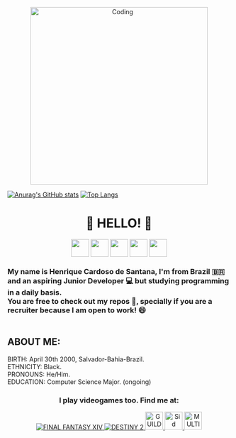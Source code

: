   <p align="center">
  <img alt="Coding" width="400" src="https://media.giphy.com/media/KpACNEh8jXK2Q/giphy.gif">
  </p>
 

 [![Anurag's GitHub stats](https://github-readme-stats.vercel.app/api?username=zellzephyrun&show_icones=true&theme=react)](https://github.com/anuraghazra/github-readme-stats) [![Top Langs](https://github-readme-stats.vercel.app/api/top-langs/?username=zellzephyrun&layout=compact&show_icones=true&theme=react)](https://github.com/anuraghazra/github-readme-stats) 

<p align="center">
  <h1 align="center"> 👋 HELLO! 👋 </h1>
</p>

<p align="center">
  
   <img align="center" src="https://user-images.githubusercontent.com/108832640/181861921-f4c9dc4b-92a0-4f62-a74c-19dd9794760d.png" height="40">
    <img align="center" src="https://user-images.githubusercontent.com/108832640/181862256-804c6728-c877-4263-9e08-3504ce0a6c95.png" height="40">
  <img align="center" src="https://user-images.githubusercontent.com/108832640/181862323-e4040235-7464-45aa-980f-ef01910c525e.png" height="40">
  <img align="center" src="https://user-images.githubusercontent.com/108832640/181862218-6834b715-e8c3-45f2-b6b5-cdc94e53770e.png" height="40">
    <img align="center" src="https://user-images.githubusercontent.com/108832640/181862289-bd8b1f98-628e-4a59-adb4-3ddfa9fd4286.png" height="40">
  
</p>

<h3> My name is Henrique Cardoso de Santana, I'm from Brazil 🇧🇷 and an aspiring Junior Developer 💻 but studying programming in a daily basis. <br> You are free to check out my repos 📔, specially if you are a recruiter because I am open to work! 😄 <br><br> </h3>
<h2> ABOUT ME: <br> </h2>
<p> BIRTH: April 30th 2000, Salvador-Bahia-Brazil. <br> ETHNICITY: Black. <br> PRONOUNS: He/Him. <br> EDUCATION: Computer Science Major. (ongoing) <br> </p>

<h3 align="center"> I play videogames too. Find me at: </h3>
<p align="center">
  <a href="https://na.finalfantasyxiv.com/endwalker/" target="_blank">
<img src="https://user-images.githubusercontent.com/108832640/181866691-aec8b149-8a09-42f3-9ac2-dd965ad1fae6.png" title="FINAL FANTASY XIV" alt="FINAL FANTASY XIV"/> </a>
    <a href="https://www.bungie.net/7/en/destiny/newlight" target="_blank">
<img src="https://user-images.githubusercontent.com/108832640/181866997-484256cb-9891-48cb-a786-302659400eae.png" title="DESTINY 2" alt="DESTINY 2"/> </a>
  <a href="https://www.guildwars2.com/en/" target="_blank">
<img src="https://user-images.githubusercontent.com/108832640/181867066-be7ea15a-1ea5-4161-931c-d2afff658b07.png" title="GUILD WARS 2" alt="GUILD WARS 2" height="40px"/> </a>
    <a href="https://civilization.com/" target="_blank">
<img src="https://user-images.githubusercontent.com/108832640/181867180-3e9b41b7-2449-4642-9d03-f36951a025dd.png" title="Sid Meier's CIVILIZATION VI" alt="Sid Meier's CIVILIZATION VI" height="40px"/> </a>
      <a href="https://multiversus.com/en" target="_blank">
<img src="https://user-images.githubusercontent.com/108832640/181867360-d57c2dbb-3656-486d-b8df-2dbdfd38f11a.png" title="MULTIVERSUS" alt="MULTIVERSUS" height="40px"/> </a>






</p>
